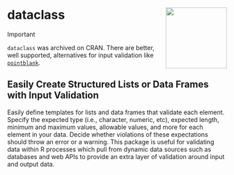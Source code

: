 # dataclass <img src='https://chrisjameswalker.com/wp-content/uploads/2023/03/logo.png' align="right" height="140" />

> [!IMPORTANT]
> `dataclass` was archived on CRAN. There are better, well supported,
> alternatives for input validation like [`pointblank`](https://github.com/rstudio/pointblank).

## Easily Create Structured Lists or Data Frames with Input Validation

Easily define templates for lists and data frames that validate each element.
Specify the expected type (i.e., character, numeric, etc), expected length,
minimum and maximum values, allowable values, and more for each element in your
data. Decide whether violations of these expectations should throw an error or a
warning. This package is useful for validating data within R processes which
pull from dynamic data sources such as databases and web APIs to provide an
extra layer of validation around input and output data.
